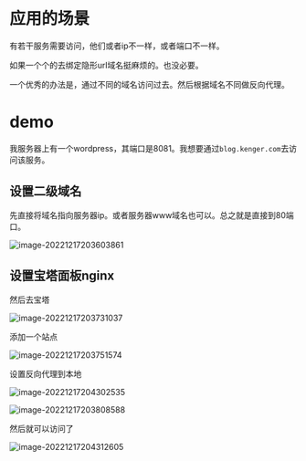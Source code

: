 # 应用的场景

有若干服务需要访问，他们或者ip不一样，或者端口不一样。

如果一个个的去绑定隐形url域名挺麻烦的。也没必要。

一个优秀的办法是，通过不同的域名访问过去。然后根据域名不同做反向代理。



# demo

我服务器上有一个wordpress，其端口是8081。我想要通过`blog.kenger.com`去访问该服务。



## 设置二级域名

先直接将域名指向服务器ip。或者服务器www域名也可以。总之就是直接到80端口。

![image-20221217203603861](https://raw.githubusercontent.com/kengerlwl/MDimg/master/image/7d3fdd730213faafd876f5c39adc98ca/f6fdfb6c69c5f7b513aa171974e0ea87.png)

## 设置宝塔面板nginx

然后去宝塔

![image-20221217203731037](https://raw.githubusercontent.com/kengerlwl/MDimg/master/image/7d3fdd730213faafd876f5c39adc98ca/efcab459a012bf898b8bc6260ddaf6a8.png)



添加一个站点

![image-20221217203751574](https://raw.githubusercontent.com/kengerlwl/MDimg/master/image/7d3fdd730213faafd876f5c39adc98ca/ea3a5a87ac083d069d4d82b89c69c386.png)



设置反向代理到本地

![image-20221217204302535](https://raw.githubusercontent.com/kengerlwl/MDimg/master/image/7d3fdd730213faafd876f5c39adc98ca/693152a0e565faee0ca878b3661da118.png)



![image-20221217203808588](https://raw.githubusercontent.com/kengerlwl/MDimg/master/image/7d3fdd730213faafd876f5c39adc98ca/b403b7242a1e21d95530d7cce95128dc.png)



然后就可以访问了



![image-20221217204312605](https://raw.githubusercontent.com/kengerlwl/MDimg/master/image/7d3fdd730213faafd876f5c39adc98ca/860676fa93d310175d980bf6a266df6d.png)






